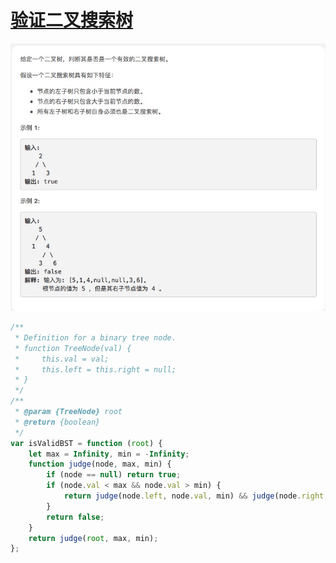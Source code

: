 # [验证二叉搜索树](https://leetcode-cn.com/explore/interview/card/top-interview-questions-easy/7/trees/48/)

![isValidBST](./imgs/isValidBST.png)

```js
/**
 * Definition for a binary tree node.
 * function TreeNode(val) {
 *     this.val = val;
 *     this.left = this.right = null;
 * }
 */
/**
 * @param {TreeNode} root
 * @return {boolean}
 */
var isValidBST = function (root) {
    let max = Infinity, min = -Infinity;
    function judge(node, max, min) {
        if (node == null) return true;
        if (node.val < max && node.val > min) {
            return judge(node.left, node.val, min) && judge(node.right, max, node.val);
        }
        return false;
    }
    return judge(root, max, min);
};
```